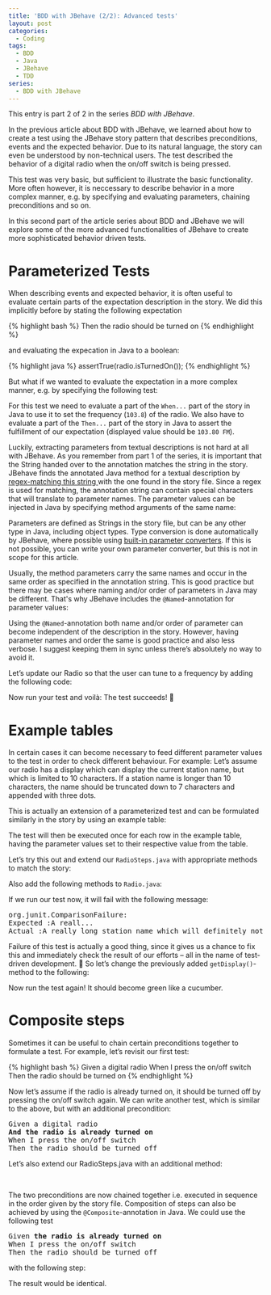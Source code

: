 ```yaml
---
title: 'BDD with JBehave (2/2): Advanced tests'
layout: post
categories:
  - Coding
tags:
  - BDD
  - Java
  - JBehave
  - TDD
series:
  - BDD with JBehave
---
```

This entry is part 2 of 2 in the series _BDD with JBehave_.

In the previous article about BDD with JBehave, we learned about how to create a test using the JBehave story pattern that describes preconditions, events and the expected behavior. Due to its natural language, the story can even be understood by non-technical users. The test described the behavior of a digital radio when the on/off switch is being pressed.

This test was very basic, but sufficient to illustrate the basic functionality. More often however, it is neccessary to describe behavior in a more complex manner, e.g. by specifying and evaluating parameters, chaining preconditions and so on.

In this second part of the article series about BDD and JBehave we will explore some of the more advanced functionalities of JBehave to create more sophisticated behavior driven tests.

# Parameterized Tests

When describing events and expected behavior, it is often useful to evaluate certain parts of the expectation description in the story. We did this implicitly before by stating the following expectation

{% highlight bash %}
Then the radio should be turned on
{% endhighlight %}

and evaluating the expecation in Java to a boolean:

{% highlight java %}
assertTrue(radio.isTurnedOn());
{% endhighlight %}

But what if we wanted to evaluate the expectation in a more complex manner, e.g. by specifying the following test:

For this test we need to evaluate a part of the `When...` part of the story in Java to use it to set the frequency (`103.8`) of the radio. We also have to evaluate a part of the `Then...` part of the story in Java to assert the fulfillment of our expectation (displayed value should be `103.80 FM`).

Luckily, extracting parameters from textual descriptions is not hard at all with JBehave. As you remember from part 1 of the series, it is important that the String handed over to the annotation matches the string in the story. JBehave finds the annotated Java method for a textual description by <a href="http://jbehave.org/reference/stable/annotations.html" target="_blank">regex-matching this string </a>with the one found in the story file. Since a regex is used for matching, the annotation string can contain special characters that will translate to parameter names. The parameter values can be injected in Java by specifying method arguments of the same name:

Parameters are defined as Strings in the story file, but can be any other type in Java, including object types. Type conversion is done automatically by JBehave, where possible using <a href="http://jbehave.org/reference/stable/parameter-converters.html" target="_blank">built-in parameter converters</a>. If this is not possible, you can write your own parameter converter, but this is not in scope for this article.

Usually, the method parameters carry the same names and occur in the same order as specified in the annotation string. This is good practice but there may be cases where naming and/or order of parameters in Java may be different. That's why JBehave includes the `@Named`-annotation for parameter values:

Using the `@Named`-annotation both name and/or order of parameter can become independent of the description in the story. However, having parameter names and order the same is good practice and also less verbose. I suggest keeping them in sync unless there&#8217;s absolutely no way to avoid it.

Let&#8217;s update our Radio so that the user can tune to a frequency by adding the following code:

Now run your test and voilà: The test succeeds! 🙂

# Example tables

In certain cases it can become necessary to feed different parameter values to the test in order to check different behaviour. For example: Let&#8217;s assume our radio has a display which can display the current station name, but which is limited to 10 characters. If a station name is longer than 10 characters, the name should be truncated down to 7 characters and appended with three dots.

This is actually an extension of a parameterized test and can be formulated similarly in the story by using an example table:

The test will then be executed once for each row in the example table, having the parameter values set to their respective value from the table.

Let&#8217;s try this out and extend our `RadioSteps.java` with appropriate methods to match the story:

Also add the following methods to `Radio.java`:

If we run our test now, it will fail with the following message:

<pre>org.junit.ComparisonFailure: 
Expected :A reall...
Actual :A really long station name which will definitely not fit into the display</pre>

Failure of this test is actually a good thing, since it gives us a chance to fix this and immediately check the result of our efforts &#8211; all in the name of test-driven development. 🙂 So let&#8217;s change the previously added `getDisplay()`-method to the following:

Now run the test again! It should become green like a cucumber.

# Composite steps

Sometimes it can be useful to chain certain preconditions together to formulate a test. For example, let&#8217;s revisit our first test:

{% highlight bash %}
Given a digital radio
When I press the on/off switch
Then the radio should be turned on
{% endhighlight %}

Now let&#8217;s assume if the radio is already turned on, it should be turned off by pressing the on/off switch again. We can write another test, which is similar to the above, but with an additional precondition:

<pre>Given a digital radio
<strong>And the radio is already turned on</strong>
When I press the on/off switch
Then the radio should be turned off</pre>

Let&#8217;s also extend our RadioSteps.java with an additional method:

&nbsp;

The two preconditions are now chained together i.e. executed in sequence in the order given by the story file. Composition of steps can also be achieved by using the `@Composite`-annotation in Java. We could use the following test

<pre>Given <strong>the radio is already turned on</strong>
When I press the on/off switch
Then the radio should be turned off</pre>

with the following step:

The result would be identical.

&nbsp;
